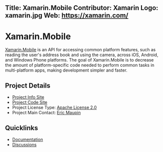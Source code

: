Title: Xamarin.Mobile
Contributor: Xamarin
Logo: xamarin.jpg
Web: https://xamarin.com/
---
# Xamarin.Mobile

[Xamarin.Mobile](https://components.xamarin.com/view/xamarin.mobile) is an API for accessing common platform features, such as reading the user's address book and using the camera, across iOS, Android, and Windows Phone platforms. The goal of Xamarin.Mobile is to decrease the amount of platform-specific code needed to perform common tasks in multi-platform apps, making development simpler and faster.

## Project Details
* [Project Info Site](https://github.com/xamarin/Xamarin.Mobile) 
* [Project Code Site](https://github.com/xamarin/Xamarin.Mobile) 
* Project License Type: [Apache License 2.0](https://github.com/xamarin/Xamarin.Mobile/blob/master/LICENSE.md)
* Project Main Contact: [Eric Maupin](https://github.com/ermau) 

## Quicklinks

* [Documentation](https://github.com/xamarin/Xamarin.Mobile/blob/master/GettingStarted.md) 
* [Discussions](https://github.com/xamarin/Xamarin.Mobile/issues)